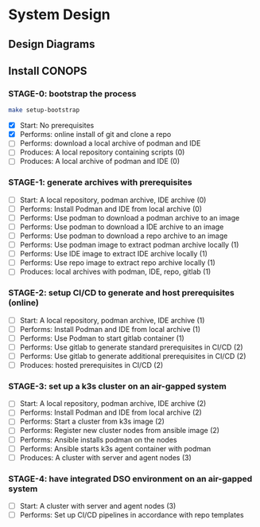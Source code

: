 
# System Design

## Design Diagrams

## Install CONOPS

### STAGE-0: bootstrap the process

```bash
make setup-bootstrap
```

* [x] Start: No prerequisites
* [x] Performs: online install of git and clone a repo
* [ ] Performs: download a local archive of podman and IDE                      <!-- TODO: skipped OSX -->
* [ ] Produces: A local repository containing scripts (0)                       <!-- TODO: skipped OSX -->
* [ ] Produces: A local archive of podman and IDE (0)                           <!-- TODO: skipped OSX -->

### STAGE-1: generate archives with prerequisites

* [ ] Start: A local repository, podman archive, IDE archive (0)                <!-- TODO: skipped OSX -->
* [ ] Performs: Install Podman and IDE from local archive (0)                   <!-- TODO: manual  OSX -->
* [ ] Performs: Use podman to download a podman archive to an image             <!-- TODO: skipped OSX -->
* [ ] Performs: Use podman to download a IDE archive to an image                <!-- TODO: skipped OSX -->
* [ ] Performs: Use podman to download a repo archive to an image               <!-- TODO: skipped OSX -->
* [ ] Performs: Use podman image to extract podman archive locally (1)          <!-- TODO: skipped OSX -->
* [ ] Performs: Use IDE image to extract IDE archive locally (1)                <!-- TODO: skipped OSX -->
* [ ] Performs: Use repo image to extract repo archive locally (1)              <!-- TODO: skipped OSX -->
* [ ] Produces: local archives with podman, IDE, repo, gitlab (1)               <!-- TODO: skipped OSX -->

### STAGE-2: setup CI/CD to generate and host prerequisites (online)

* [ ] Start: A local repository, podman archive, IDE archive (1)                <!-- TODO: skipped OSX -->
* [ ] Performs: Install Podman and IDE from local archive (1)                   <!-- TODO: skipped OSX -->
* [ ] Performs: Use Podman to start gitlab container (1)                        <!-- TODO:  -->
* [ ] Performs: Use gitlab to generate standard prerequisites in CI/CD (2)      <!-- TODO:  -->
* [ ] Performs: Use gitlab to generate additional prerequisites in CI/CD (2)    <!-- TODO:  -->
* [ ] Produces: hosted prerequisites in CI/CD (2)                               <!-- TODO:  -->

### STAGE-3: set up a k3s cluster on an air-gapped system

* [ ] Start: A local repository, podman archive, IDE archive (2)                <!-- TODO:  -->
* [ ] Performs: Install Podman and IDE from local archive (2)                   <!-- TODO:  -->
* [ ] Performs: Start a cluster from k3s image (2)                              <!-- TODO:  -->
* [ ] Performs: Register new cluster nodes from ansible image (2)               <!-- TODO:  -->
* [ ] Performs: Ansible installs podman on the nodes                            <!-- TODO:  -->
* [ ] Performs: Ansible starts k3s agent container with podman                  <!-- TODO:  -->
* [ ] Produces: A cluster with server and agent nodes (3)                       <!-- TODO:  -->

### STAGE-4: have integrated DSO environment on an air-gapped system

* [ ] Start: A cluster with server and agent nodes (3)                          <!-- TODO:  -->
* [ ] Performs: Set up CI/CD pipelines in accordance with repo templates        <!-- TODO:  -->
